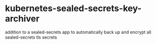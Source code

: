 # kubernetes-sealed-secrets-key-archiver
addition to a sealed-secrets app to automatically back up and encrypt all sealed-secrets tls secrets
